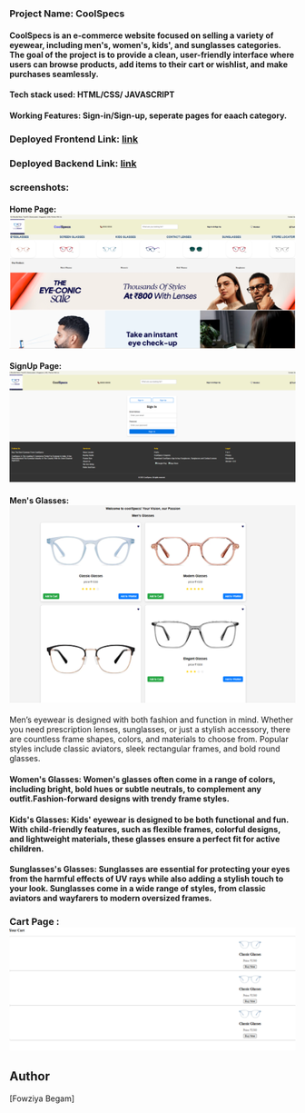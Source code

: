 ### Project Name: CoolSpecs

#### CoolSpecs is an e-commerce website focused on selling a variety of eyewear, including men's, women's, kids', and sunglasses categories. The goal of the project is to provide a clean, user-friendly interface where users can browse products, add items to their cart or wishlist, and make purchases seamlessly.

#### Tech stack used: HTML/CSS/ JAVASCRIPT

#### Working Features: Sign-in/Sign-up, seperate pages for eaach category.

### Deployed Frontend Link: [link](https://fowziya01.github.io/CoolSpecs/)

### Deployed Backend Link: [link](https://shine-ballistic-vessel.glitch.me)

### screenshots:

#### Home Page: ![HomePage](https://raw.githubusercontent.com/fowziya01/CoolSpecs/main/images/screenshot/homepage.png)


#### SignUp Page: ![signupPage](https://raw.githubusercontent.com/fowziya01/CoolSpecs/main/images/screenshot/SignUp.png)

#### Men's Glasses:![HomePage](https://raw.githubusercontent.com/fowziya01/CoolSpecs/main/images/screenshot/Men.png)
Men’s eyewear is designed with both fashion and function in mind. Whether you need prescription lenses, sunglasses, or just a stylish accessory, there are countless frame shapes, colors, and materials to choose from. Popular styles include classic aviators, sleek rectangular frames, and bold round glasses. 

#### Women's Glasses: Women's glasses often come in a range of colors, including bright, bold hues or subtle neutrals, to complement any outfit.Fashion-forward designs with trendy frame styles.

#### Kids's Glasses: Kids' eyewear is designed to be both functional and fun. With child-friendly features, such as flexible frames, colorful designs, and lightweight materials, these glasses ensure a perfect fit for active children.

#### Sunglasses's Glasses: Sunglasses are essential for protecting your eyes from the harmful effects of UV rays while also adding a stylish touch to your look. Sunglasses come in a wide range of styles, from classic aviators and wayfarers to modern oversized frames.

### Cart  Page : ![Cart](https://raw.githubusercontent.com/fowziya01/CoolSpecs/main/images/screenshot/cart.png )

 ## Author 
 [Fowziya Begam]
